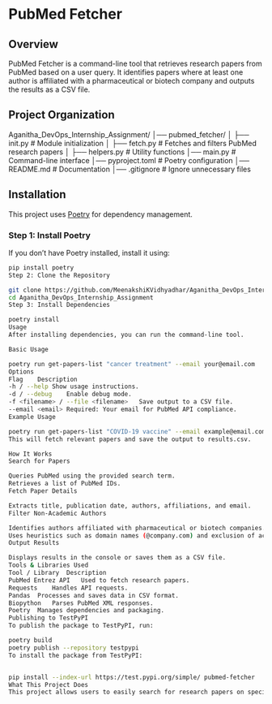 # PubMed Fetcher

## Overview
PubMed Fetcher is a command-line tool that retrieves research papers from PubMed based on a user query. It identifies papers where at least one author is affiliated with a pharmaceutical or biotech company and outputs the results as a CSV file.

## Project Organization
Aganitha_DevOps_Internship_Assignment/ │── pubmed_fetcher/ │ ├── init.py # Module initialization │ ├── fetch.py # Fetches and filters PubMed research papers │ ├── helpers.py # Utility functions │── main.py # Command-line interface │── pyproject.toml # Poetry configuration │── README.md # Documentation │── .gitignore # Ignore unnecessary files

## Installation
This project uses [Poetry](https://python-poetry.org/) for dependency management.

### Step 1: Install Poetry
If you don’t have Poetry installed, install it using:
```sh
pip install poetry
Step 2: Clone the Repository

git clone https://github.com/MeenakshiKVidhyadhar/Aganitha_DevOps_Internship_Assignment.git
cd Aganitha_DevOps_Internship_Assignment
Step 3: Install Dependencies

poetry install
Usage
After installing dependencies, you can run the command-line tool.

Basic Usage

poetry run get-papers-list "cancer treatment" --email your@email.com
Options
Flag	Description
-h / --help	Show usage instructions.
-d / --debug	Enable debug mode.
-f <filename> / --file <filename>	Save output to a CSV file.
--email <email>	Required: Your email for PubMed API compliance.
Example Usage

poetry run get-papers-list "COVID-19 vaccine" --email example@email.com -f results.csv
This will fetch relevant papers and save the output to results.csv.

How It Works
Search for Papers

Queries PubMed using the provided search term.
Retrieves a list of PubMed IDs.
Fetch Paper Details

Extracts title, publication date, authors, affiliations, and email.
Filter Non-Academic Authors

Identifies authors affiliated with pharmaceutical or biotech companies.
Uses heuristics such as domain names (@company.com) and exclusion of academic terms (university, hospital, institute).
Output Results

Displays results in the console or saves them as a CSV file.
Tools & Libraries Used
Tool / Library	Description
PubMed Entrez API	Used to fetch research papers.
Requests	Handles API requests.
Pandas	Processes and saves data in CSV format.
Biopython	Parses PubMed XML responses.
Poetry	Manages dependencies and packaging.
Publishing to TestPyPI
To publish the package to TestPyPI, run:

poetry build
poetry publish --repository testpypi
To install the package from TestPyPI:


pip install --index-url https://test.pypi.org/simple/ pubmed-fetcher
What This Project Does
This project allows users to easily search for research papers on specific topics through the command line. It focuses on retrieving papers where authors are linked to pharmaceutical or biotech companies, making it useful for those interested in industry-related research. The output can be saved in a CSV format for further analysis or record-keeping, providing a practical tool for researchers, students, and professionals in the field of health and medicine.
